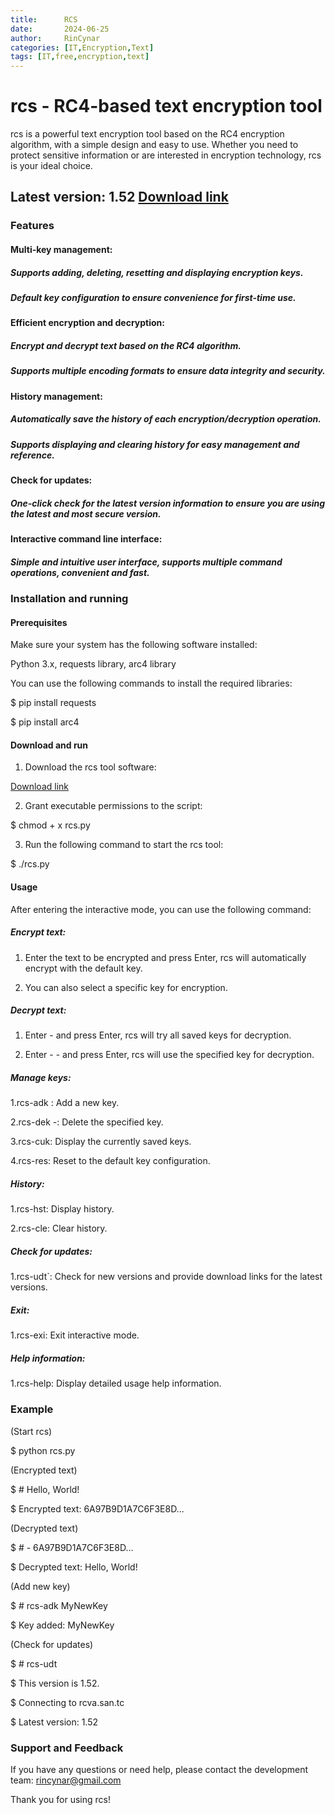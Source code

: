 ```yaml
---
title:      RCS 
date:       2024-06-25
author:     RinCynar
categories: [IT,Encryption,Text]
tags: [IT,free,encryption,text]
---
```

# rcs - RC4-based text encryption tool
rcs is a powerful text encryption tool based on the RC4 encryption algorithm, with a simple design and easy to use. Whether you need to protect sensitive information or are interested in encryption technology, rcs is your ideal choice.

## Latest version: 1.52 [Download link](http://rcva.san.tc/assets/rcs.py)

### Features

#### Multi-key management:
##### Supports adding, deleting, resetting and displaying encryption keys.
##### Default key configuration to ensure convenience for first-time use.

#### Efficient encryption and decryption:
##### Encrypt and decrypt text based on the RC4 algorithm.
##### Supports multiple encoding formats to ensure data integrity and security.

#### History management:
##### Automatically save the history of each encryption/decryption operation.
##### Supports displaying and clearing history for easy management and reference.

#### Check for updates:
##### One-click check for the latest version information to ensure you are using the latest and most secure version.

#### Interactive command line interface:
##### Simple and intuitive user interface, supports multiple command operations, convenient and fast.

### Installation and running

#### Prerequisites

Make sure your system has the following software installed:

Python 3.x, requests library, arc4 library

You can use the following commands to install the required libraries:

$ pip install requests

$ pip install arc4

#### Download and run

1. Download the rcs tool software:

[Download link](http://rcva.san.tc/assets/rcs.py)

2. Grant executable permissions to the script:

$ chmod + x rcs.py

3. Run the following command to start the rcs tool:

$ ./rcs.py

#### Usage

After entering the interactive mode, you can use the following command:

##### Encrypt text:
1. Enter the text to be encrypted and press Enter, rcs will automatically encrypt with the default key.

2. You can also select a specific key for encryption.

##### Decrypt text:
1. Enter - <ciphertext> and press Enter, rcs will try all saved keys for decryption.

2. Enter - <ciphertext> -<key number> and press Enter, rcs will use the specified key for decryption.

##### Manage keys:
1.rcs-adk <new key>: Add a new key.

2.rcs-dek -<key number>: Delete the specified key.

3.rcs-cuk: Display the currently saved keys.

4.rcs-res: Reset to the default key configuration.

##### History:
1.rcs-hst: Display history.

2.rcs-cle: Clear history.

##### Check for updates:
1.rcs-udt`: Check for new versions and provide download links for the latest versions.

##### Exit:
1.rcs-exi: Exit interactive mode.

##### Help information:
1.rcs-help: Display detailed usage help information.

### Example

 (Start rcs)

 $ python rcs.py


 (Encrypted text)

 $ # Hello, World!

 $ Encrypted text: 6A97B9D1A7C6F3E8D...


 (Decrypted text)

 $ # - 6A97B9D1A7C6F3E8D...

 $ Decrypted text: Hello, World!


 (Add new key)

 $ # rcs-adk MyNewKey

 $ Key added: MyNewKey


 (Check for updates)

 $ # rcs-udt

 $ This version is 1.52.

 $ Connecting to rcva.san.tc

 $ Latest version: 1.52

### Support and Feedback

If you have any questions or need help, please contact the development team: rincynar@gmail.com

Thank you for using rcs!